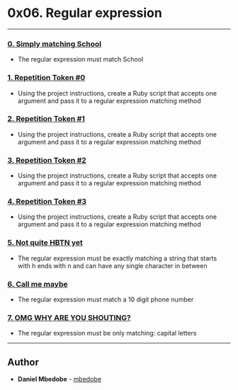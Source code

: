 # 0x06. Regular expression


---

### [0. Simply matching School](./0-simply_match_school.rb)
* The regular expression must match School


### [1. Repetition Token #0](./1-repetition_token_0.rb)
* Using the project instructions, create a Ruby script that accepts one argument and pass it to a regular expression matching method


### [2. Repetition Token #1](./2-repetition_token_1.rb)
* Using the project instructions, create a Ruby script that accepts one argument and pass it to a regular expression matching method


### [3. Repetition Token #2](./3-repetition_token_2.rb)
* Using the project instructions, create a Ruby script that accepts one argument and pass it to a regular expression matching method


### [4. Repetition Token #3](./4-repetition_token_3.rb)
* Using the project instructions, create a Ruby script that accepts one argument and pass it to a regular expression matching method


### [5. Not quite HBTN yet](./5-beginning_and_end.rb)
* The regular expression must be exactly matching a string that starts with h ends with n and can have any single character in between


### [6. Call me maybe](./6-phone_number.rb)
* The regular expression must match a 10 digit phone number


### [7. OMG WHY ARE YOU SHOUTING?](./7-OMG_WHY_ARE_YOU_SHOUTING.rb)
* The regular expression must be only matching: capital letters

---

## Author
* **Daniel Mbedobe** - [mbedobe](https://github.com/mbedobe)
